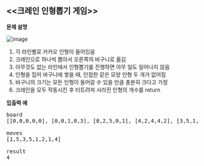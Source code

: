 <<크레인 인형뽑기 게임>>
-----

**문제 설명**

![image](https://user-images.githubusercontent.com/68038906/135465853-1755b7c7-4c2f-4eaf-87b4-5b203c524f80.png)

1) 각 라인별로 카카오 인형이 들어있음 
2) 크레인으로 하나씩 뽑아서 오른쪽의 바구니로 옮김
3) 아무것도 없는 라인에서 인형뽑기를 진행하면 아무 일도 일어나지 않음
4) 인형을 집어 바구니에 쌓을 때, 인접한 같은 모양 인형 두 개가 없어짐
5) 바구니의 크기는 모든 인형이 들어갈 수 있을 만큼 충분히 크다고 가정
6) 크레인을 모두 작동시킨 후 터트려져 사라진 인형의 개수를 return


**입출력 예**
<pre>
board
[[0,0,0,0,0], [0,0,1,0,3], [0,2,5,0,1], [4,2,4,4,2], [3,5,1,3,1]]

moves
[1,5,3,5,1,2,1,4]

result
4
</pre>
